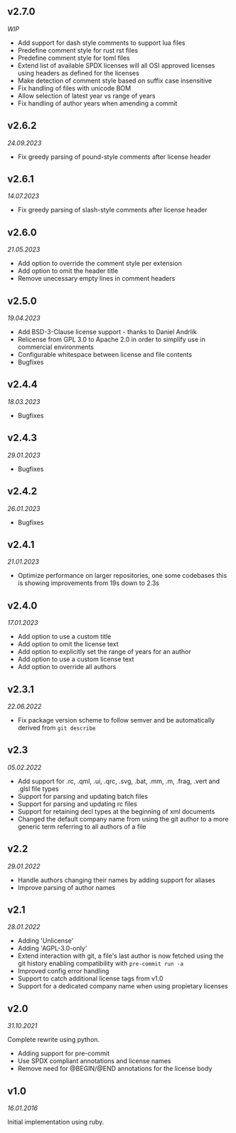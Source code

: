 v2.7.0
------
_WIP_

* Add support for dash style comments to support lua files
* Predefine comment style for rust rst files
* Predefine comment style for toml files
* Extend list of available SPDX licenses will all OSI approved licenses
  using headers as defined for the licenses
* Make detection of comment style based on suffix case insensitive
* Fix handling of files with unicode BOM
* Allow selection of latest year vs range of years
* Fix handling of author years when amending a commit

v2.6.2
------
_24.09.2023_

* Fix greedy parsing of pound-style comments after license header

v2.6.1
------
_14.07.2023_

* Fix greedy parsing of slash-style comments after license header

v2.6.0
------
_21.05.2023_

* Add option to override the comment style per extension
* Add option to omit the header title
* Remove unecessary empty lines in comment headers

v2.5.0
------
_19.04.2023_

* Add BSD-3-Clause license support - thanks to Daniel Andrlik
* Relicense from GPL 3.0 to Apache 2.0 in order to simplify use
  in commercial environments
* Configurable whitespace between license and file contents
* Bugfixes

v2.4.4
------
_18.03.2023_

* Bugfixes

v2.4.3
------
_29.01.2023_

* Bugfixes

v2.4.2
------
_26.01.2023_

* Bugfixes

v2.4.1
------
_21.01.2023_

* Optimize performance on larger repositories, one some codebases
  this is showing improvements from 19s down to 2.3s

v2.4.0
------
_17.01.2023_

* Add option to use a custom title
* Add option to omit the license text
* Add option to explicitly set the range of years for an author
* Add option to use a custom license text
* Add option to override all authors

v2.3.1
------
_22.06.2022_

* Fix package version scheme to follow semver and be automatically derived from `git describe`

v2.3
------
_05.02.2022_

* Add support for .rc, .qml, .ui, .qrc, .svg, .bat, .mm, .m, .frag, .vert and .glsl file types
* Support for parsing and updating batch files
* Support for parsing and updating rc files
* Support for retaining decl types at the beginning of xml documents
* Changed the default company name from using the git author to a more generic term referring to all authors of a file

v2.2
------
_29.01.2022_

* Handle authors changing their names by adding support for aliases
* Improve parsing of author names

v2.1
------
_28.01.2022_

* Adding 'Unlicense'
* Adding 'AGPL-3.0-only'
* Extend interaction with git, a file's last author is now fetched using the git history enabling compatibility with `pre-commit run -a`
* Improved config error handling
* Support to catch additional license tags from v1.0
* Support for a dedicated company name when using propietary licenses

v2.0
------
_31.10.2021_

Complete rewrite using python.
* Adding support for pre-commit
* Use SPDX compliant annotations and license names
* Remove need for @BEGIN/@END annotations for the license body

v1.0
------
_16.01.2016_

Initial implementation using ruby.
